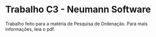 # Trabalho C3 - Neumann Software 
Trabalho feito para a matéria de Pesquisa de Ordenação. Para mais informações, leia o pdf.
